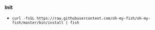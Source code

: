 ### Init
- `curl -fsSL https://raw.githubusercontent.com/oh-my-fish/oh-my-fish/master/bin/install | fish`
